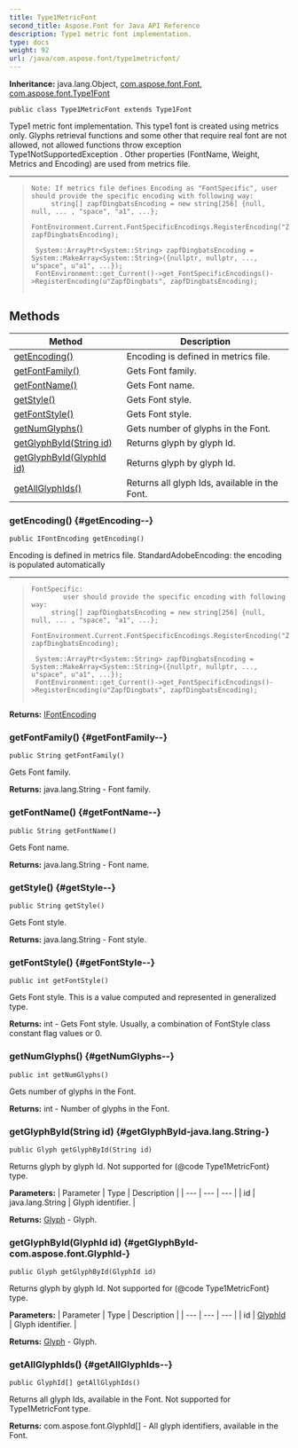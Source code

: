 ```yaml
---
title: Type1MetricFont
second_title: Aspose.Font for Java API Reference
description: Type1 metric font implementation.
type: docs
weight: 92
url: /java/com.aspose.font/type1metricfont/
---
```

**Inheritance:**
java.lang.Object, [com.aspose.font.Font](../../com.aspose.font/font), [com.aspose.font.Type1Font](../../com.aspose.font/type1font)
```
public class Type1MetricFont extends Type1Font
```

Type1 metric font implementation. This type1 font is created using metrics only. Glyphs retrieval functions and some other that require real font are not allowed, not allowed functions throw exception  Type1NotSupportedException . Other properties (FontName, Weight, Metrics and Encoding) are used from metrics file.

--------------------

> ```
> Note: If metrics file defines Encoding as "FontSpecific", user should provide the specific encoding with following way:
>      string[] zapfDingbatsEncoding = new string[256] {null, null, ... , "space", "a1", ...};
>      FontEnvironment.Current.FontSpecificEncodings.RegisterEncoding("ZapfDingbats", zapfDingbatsEncoding);
>  ```
> 
>      System::ArrayPtr<System::String> zapfDingbatsEncoding = System::MakeArray<System::String>({nullptr, nullptr, ..., u"space", u"a1", ...});
>      FontEnvironment::get_Current()->get_FontSpecificEncodings()->RegisterEncoding(u"ZapfDingbats", zapfDingbatsEncoding);
>  
> ```
> ```
## Methods

| Method | Description |
| --- | --- |
| [getEncoding()](#getEncoding--) | Encoding is defined in metrics file. |
| [getFontFamily()](#getFontFamily--) | Gets Font family. |
| [getFontName()](#getFontName--) | Gets Font name. |
| [getStyle()](#getStyle--) | Gets Font style. |
| [getFontStyle()](#getFontStyle--) | Gets Font style. |
| [getNumGlyphs()](#getNumGlyphs--) | Gets number of glyphs in the Font. |
| [getGlyphById(String id)](#getGlyphById-java.lang.String-) | Returns glyph by glyph Id. |
| [getGlyphById(GlyphId id)](#getGlyphById-com.aspose.font.GlyphId-) | Returns glyph by glyph Id. |
| [getAllGlyphIds()](#getAllGlyphIds--) | Returns all glyph Ids, available in the Font. |
### getEncoding() {#getEncoding--}
```
public IFontEncoding getEncoding()
```


Encoding is defined in metrics file. StandardAdobeEncoding: the encoding is populated automatically

--------------------

> ```
> FontSpecific:
>         user should provide the specific encoding with following way:
>      string[] zapfDingbatsEncoding = new string[256] {null, null, ... , "space", "a1", ...};
>      FontEnvironment.Current.FontSpecificEncodings.RegisterEncoding("ZapfDingbats", zapfDingbatsEncoding);
>  ```
> 
>      System::ArrayPtr<System::String> zapfDingbatsEncoding = System::MakeArray<System::String>({nullptr, nullptr, ..., u"space", u"a1", ...});
>      FontEnvironment::get_Current()->get_FontSpecificEncodings()->RegisterEncoding(u"ZapfDingbats", zapfDingbatsEncoding);
>  
> ```
> ```

**Returns:**
[IFontEncoding](../../com.aspose.font/ifontencoding)
### getFontFamily() {#getFontFamily--}
```
public String getFontFamily()
```


Gets Font family.

**Returns:**
java.lang.String - Font family.
### getFontName() {#getFontName--}
```
public String getFontName()
```


Gets Font name.

**Returns:**
java.lang.String - Font name.
### getStyle() {#getStyle--}
```
public String getStyle()
```


Gets Font style.

**Returns:**
java.lang.String - Font style.
### getFontStyle() {#getFontStyle--}
```
public int getFontStyle()
```


Gets Font style. This is a value computed and represented in generalized type.

**Returns:**
int - Gets Font style. Usually, a combination of FontStyle class constant flag values or 0.
### getNumGlyphs() {#getNumGlyphs--}
```
public int getNumGlyphs()
```


Gets number of glyphs in the Font.

**Returns:**
int - Number of glyphs in the Font.
### getGlyphById(String id) {#getGlyphById-java.lang.String-}
```
public Glyph getGlyphById(String id)
```


Returns glyph by glyph Id. Not supported for (@code Type1MetricFont\} type.

**Parameters:**
| Parameter | Type | Description |
| --- | --- | --- |
| id | java.lang.String | Glyph identifier. |

**Returns:**
[Glyph](../../com.aspose.font/glyph) - Glyph.
### getGlyphById(GlyphId id) {#getGlyphById-com.aspose.font.GlyphId-}
```
public Glyph getGlyphById(GlyphId id)
```


Returns glyph by glyph Id. Not supported for (@code Type1MetricFont\} type.

**Parameters:**
| Parameter | Type | Description |
| --- | --- | --- |
| id | [GlyphId](../../com.aspose.font/glyphid) | Glyph identifier. |

**Returns:**
[Glyph](../../com.aspose.font/glyph) - Glyph.
### getAllGlyphIds() {#getAllGlyphIds--}
```
public GlyphId[] getAllGlyphIds()
```


Returns all glyph Ids, available in the Font. Not supported for  Type1MetricFont  type.

**Returns:**
com.aspose.font.GlyphId[] - All glyph identifiers, available in the Font.
